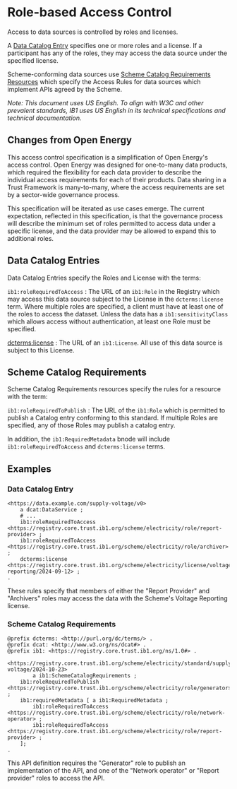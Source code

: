 # Role-based Access Control

Access to data sources is controlled by roles and licenses.

A [Data Catalog Entry](../data-catalog-records/1.0.md) specifies one or more roles and a license. If a participant has any of the roles, they may access the data source under the specified license.

Scheme-conforming data sources use [Scheme Catalog Requirements Resources](../data-catalog-records/1.0.md#scheme-catalog-requirements) which specify the Access Rules for data sources which implement APIs agreed by the Scheme.

_Note: This document uses US English. To align with W3C and other prevalent standards, IB1 uses US English in its technical specifications and technical documentation._

## Changes from Open Energy

This access control specification is a simplification of Open Energy's access control. Open Energy was designed for one-to-many data products, which required the flexibility for each data provider to describe the individual access requirements for each of their products. Data sharing in a Trust Framework is many-to-many, where the access requirements are set by a sector-wide governance process.

This specification will be iterated as use cases emerge. The current expectation, reflected in this specification, is that the governance process will describe the minimum set of roles permitted to access data under a specific license, and the data provider may be allowed to expand this to additional roles.

## Data Catalog Entries

Data Catalog Entries specify the Roles and License with the terms:

`ib1:roleRequiredToAccess`
: The URL of an `ib1:Role` in the Registry which may access this data source subject to the License in the `dcterms:license` term. Where multiple roles are specified, a client must have at least one of the roles to access the dataset. Unless the data has a `ib1:sensitivityClass` which allows access without authentication, at least one Role must be specified.

[dcterms:license](https://www.dublincore.org/specifications/dublin-core/dcmi-terms/#license)
: The URL of an `ib1:License`. All use of this data source is subject to this License.


## Scheme Catalog Requirements

Scheme Catalog Requirements resources specify the rules for a resource with the term:

`ib1:roleRequiredToPublish`
: The URL of the `ib1:Role` which is permitted to publish a Catalog entry conforming to this standard. If multiple Roles are specified, any of those Roles may publish a catalog entry.

In addition, the `ib1:RequiredMetadata` bnode will include `ib1:roleRequiredToAccess` and `dcterms:license` terms.


## Examples

### Data Catalog Entry

```
<https://data.example.com/supply-voltage/v0>
    a dcat:DataService ;
	# ...
    ib1:roleRequiredToAccess <https://registry.core.trust.ib1.org/scheme/electricity/role/report-provider> ;
    ib1:roleRequiredToAccess <https://registry.core.trust.ib1.org/scheme/electricity/role/archiver> ;
    dcterms:license <https://registry.core.trust.ib1.org/scheme/electricity/license/voltage-reporting/2024-09-12> ;
.
```

These rules specify that members of either the "Report Provider" and "Archivers" roles may access the data with the Scheme's Voltage Reporting license.

### Scheme Catalog Requirements

```
@prefix dcterms: <http://purl.org/dc/terms/> .
@prefix dcat: <http://www.w3.org/ns/dcat#> . 
@prefix ib1: <https://registry.core.trust.ib1.org/ns/1.0#> .

<https://registry.core.trust.ib1.org/scheme/electricity/standard/supply-voltage/2024-10-23>
		a ib1:SchemeCatalogRequirements ;
	ib1:roleRequiredToPublish <https://registry.core.trust.ib1.org/scheme/electricity/role/generator> ;
	ib1:requiredMetadata [ a ib1:RequiredMetadata ;
	    ib1:roleRequiredToAccess <https://registry.core.trust.ib1.org/scheme/electricity/role/network-operator> ;
	    ib1:roleRequiredToAccess <https://registry.core.trust.ib1.org/scheme/electricity/role/report-provider> ;
	];
.
```

This API definition requires the "Generator" role to publish an implementation of the API, and one of the "Network operator" or "Report provider" roles to access the API.

